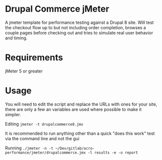 # Drupal Commerce jMeter

A jmeter template for performance testing against a Drupal 8 site. Will test the checkout flow up to but not including order completion, browses a couple pages before checking out and tries to simulate real user behavior and timing.

# Requirements

jMeter 5 or greater

# Usage

You will need to edit the script and replace the URLs with ones for your site, there are only a few an variables are used where possible to make it simpler.

Editing
`jmeter -t drupalcommerce8.jmx`

It is recommended to run anything other than a quick "does this work" test via the command line and not the gui

Running
`./jmeter -n -t ~/Dev/gitlab/acro-performance/jmeter/drupalcommerce.jmx -l results -e -o report`

